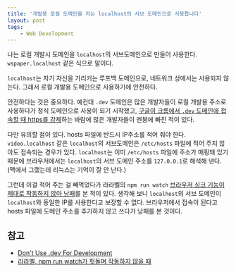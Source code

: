 ```yaml
---
title: '개발용 로컬 도메인을 저는 localhost의 서브 도메인으로 사용합니다'
layout: post
tags: 
    - Web Development
---
```


나는 로컬 개발시 도메인을 `localhost`의 서브도메인으로 만들어 사용한다. `wspaper.localhost` 같은 식으로 말이다. 

`localhost`는 자기 자신을 가리키는 루프백 도메인으로, 네트워크 상에서는 사용되지 않는다. 그래서 로컬 개발용 도메인으로 사용하기에 안전하다.

안전하다는 것은 중요하다. 예컨대 `.dev` 도메인은 많은 개발자들이 로컬 개발용 주소로 사용하다가 정식 도메인으로 사용이 되기 시작했고, [구글이 크롬에서 `.dev` 도메인에 접속할 때 https를 강제][1]하는 바람에 많은 개발자들이 멘붕에 빠진 적이 있다. 

다만 유의할 점이 있다. hosts 파일에 반드시 IP주소를 적어 줘야 한다. `video.localhost` 같은 `localhost`의 서브도메인은 `/etc/hosts` 파일에 적어 주지 않아도 접속되는 경우가 있다. `localhost`는 이미 `/etc/hosts` 파일에 주소가 매핑돼 있기 때문에 브라우저에서는 `localhost`의 서브 도메인 주소를 `127.0.0.1`로 해석해 낸다. (맥에서 그랬는데 리눅스는 기억이 잘 안 난다.)

그런데 이걸 적어 주는 걸 빼먹었다가 라라벨의 `npm run watch` [브라우저 싱크 기능이 제대로 작동하지 않아 낭패][2]를 본 적이 있다. 생각해 보니 `localhost`의 서브 도메인이 `localhost`와 동일한 IP를 사용한다고 보장할 수 없다. 브라우저에서 접속이 된다고 hosts 파일에 도메인 주소를 추가하지 않고 쓰다가 낭패를 본 것이다.

## 참고

- [Don't Use .dev For Development][1]
- [라라벨, npm run watch가 헛돌며 작동하지 않을 때][2]


[1]: https://iyware.com/dont-use-dev-for-development/
[2]: https://mytory.net/2020/12/04/laravel-npm-run-watch-infinite-loop.html